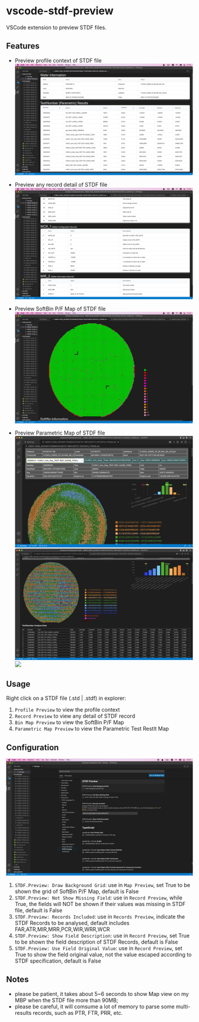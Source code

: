 # vscode-stdf-preview

VSCode extension to preview STDF files.

## Features
- Preview profile context of STDF file
![](./profile_screen.png)

- Preview any record detail of STDF file
![](./records_screen.png)

- Preview SoftBin P/F Map of STDF file
![](./map_screen.png)

- Preview Parametric Map of STDF file
![](./param_screen.png)
![](./param1_screen.png)
![](./param2_screen.png)

## Usage
Right click on a STDF file (.std | .stdf) in explorer:
1. `Profile Preview` to view the profile context
2. `Record Preview` to view any detail of STDF record
3. `Bin Map Preview` to view the SoftBin P/F Map
4. `Parametric Map Preview` to view the Parametric Test Restlt Map

## Configuration
![](./configuration_screen.png)

1. `STDF.Preview: Draw Background Grid`: use in `Map Preview`, set True to be shown the grid of SoftBin P/F Map, default is False
2. `STDF.Preview: Not Show Missing Field`: use in `Record Preview`, while True, the fields will NOT be shown if their values was missing in STDF file, default is False
3. `STDF.Preview: Records Included`: use in `Records Preview`, indicate the STDF Records to be analysed, default includes FAR,ATR,MIR,MRR,PCR,WIR,WRR,WCR
4. `STDF.Preview: Show Field Description`: use in `Record Preview`, set True to be shown the field description of STDF Records, default is False
5. `STDF.Preview: Use Field Original Value`: use in `Record Preview`, set True to show the field original value, not the value escaped according to STDF specification, default is False


## Notes
- please be patient, it takes about 5~6 seconds to show Map view on my MBP when the STDF file more than 90MB;
- please be careful, it will comsume a lot of memory to parse some multi-results records, such as PTR, FTR, PRR, etc.
